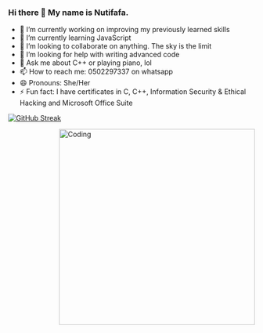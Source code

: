 ### Hi there 👋 My name is Nutifafa.

- 🔭 I’m currently working on improving my previously learned skills
- 🌱 I’m currently learning JavaScript
- 👯 I’m looking to collaborate on anything. The sky is the limit
- 🤔 I’m looking for help with writing advanced code
- 💬 Ask me about C++ or playing piano, lol
- 📫 How to reach me: 0502297337 on whatsapp
- 😄 Pronouns: She/Her
- ⚡ Fun fact: I have certificates in C, C++, Information Security & Ethical Hacking and Microsoft Office Suite 

[![GitHub Streak](http://github-readme-streak-stats.herokuapp.com?user=neophyte-programmer&theme=dark&hide_border=true)](https://git.io/streak-stats)

<img align="right" alt="Coding" width="400" src="add your link here">
